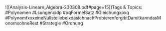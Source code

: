 
![[Analysis-Lineare_Algebra-230308.pdf#page=15]]Tags & Topics:
   #Polynomen
   #Lsungencidp
   #pqFormelSatz
   #Gleichungxpxq
   #PolynomfxxxeineNullstellebeixdasichnachProbierenfergibtDamitkanndasMonomxohneRest
   #Strategie
   #Ordnung